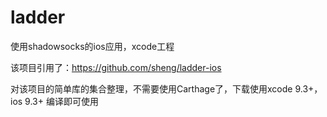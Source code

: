 # ladder
使用shadowsocks的ios应用，xcode工程

该项目引用了：https://github.com/sheng/ladder-ios

对该项目的简单库的集合整理，不需要使用Carthage了，下载使用xcode 9.3+，ios 9.3+ 编译即可使用
